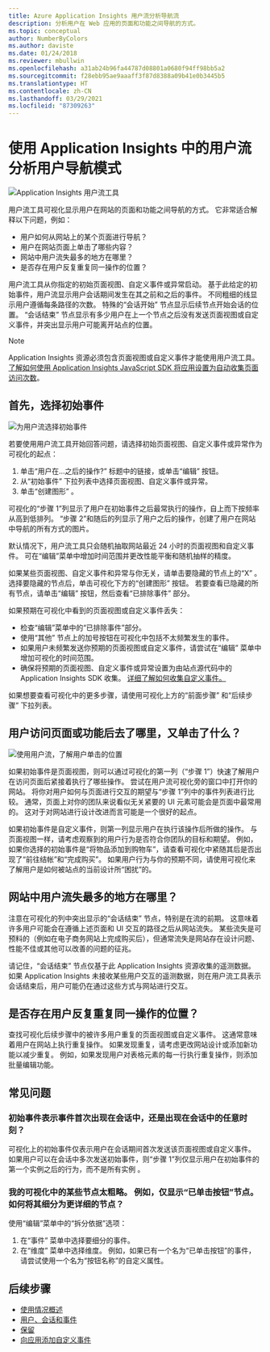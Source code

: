 ```yaml
---
title: Azure Application Insights 用户流分析导航流
description: 分析用户在 Web 应用的页面和功能之间导航的方式。
ms.topic: conceptual
author: NumberByColors
ms.author: daviste
ms.date: 01/24/2018
ms.reviewer: mbullwin
ms.openlocfilehash: a31ab24b96fa44787d08801a0680f94ff98bb5a2
ms.sourcegitcommit: f28ebb95ae9aaaff3f87d8388a09b41e0b3445b5
ms.translationtype: HT
ms.contentlocale: zh-CN
ms.lasthandoff: 03/29/2021
ms.locfileid: "87309263"
---
```

# <a name="analyze-user-navigation-patterns-with-user-flows-in-application-insights"></a>使用 Application Insights 中的用户流分析用户导航模式

![Application Insights 用户流工具](./media/usage-flows/flows.png)

用户流工具可视化显示用户在网站的页面和功能之间导航的方式。 它非常适合解释以下问题，例如：

* 用户如何从网站上的某个页面进行导航？
* 用户在网站页面上单击了哪些内容？
* 网站中用户流失最多的地方在哪里？
* 是否存在用户反复重复同一操作的位置？

用户流工具从你指定的初始页面视图、自定义事件或异常启动。 基于此给定的初始事件，用户流显示用户会话期间发生在其之前和之后的事件。 不同粗细的线显示用户遵循每条路径的次数。 特殊的“会话开始”  节点显示后续节点开始会话的位置。 “会话结束”  节点显示有多少用户在上一个节点之后没有发送页面视图或自定义事件，并突出显示用户可能离开站点的位置。

> [!NOTE]
> Application Insights 资源必须包含页面视图或自定义事件才能使用用户流工具。 [了解如何使用 Application Insights JavaScript SDK 将应用设置为自动收集页面访问次数](./javascript.md)。
>
>

## <a name="start-by-choosing-an-initial-event"></a>首先，选择初始事件

![为用户流选择初始事件](./media/usage-flows/initial-event.png)

若要使用用户流工具开始回答问题，请选择初始页面视图、自定义事件或异常作为可视化的起点：

1. 单击“用户在...之后的操作?”  标题中的链接，或单击“编辑”  按钮。
2. 从“初始事件”  下拉列表中选择页面视图、自定义事件或异常。
3. 单击“创建图形”  。

可视化的“步骤 1”列显示了用户在初始事件之后最常执行的操作，自上而下按频率从高到低排列。 “步骤 2”和随后的列显示了用户之后的操作，创建了用户在网站中导航的所有方式的图片。

默认情况下，用户流工具只会随机抽取网站最近 24 小时的页面视图和自定义事件。 可在“编辑”菜单中增加时间范围并更改性能平衡和随机抽样的精度。

如果某些页面视图、自定义事件和异常与你无关，请单击要隐藏的节点上的“X”  。 选择要隐藏的节点后，单击可视化下方的“创建图形”  按钮。 若要查看已隐藏的所有节点，请单击“编辑”  按钮，然后查看“已排除事件”  部分。

如果预期在可视化中看到的页面视图或自定义事件丢失：

* 检查“编辑”菜单中的“已排除事件”部分。
* 使用“其他”  节点上的加号按钮在可视化中包括不太频繁发生的事件。
* 如果用户未频繁发送你预期的页面视图或自定义事件，请尝试在“编辑”  菜单中增加可视化的时间范围。
* 确保将预期的页面视图、自定义事件或异常设置为由站点源代码中的 Application Insights SDK 收集。 [详细了解如何收集自定义事件。](./api-custom-events-metrics.md)

如果想要查看可视化中的更多步骤，请使用可视化上方的“前面步骤”  和“后续步骤”  下拉列表。

## <a name="after-visiting-a-page-or-feature-where-do-users-go-and-what-do-they-click"></a>用户访问页面或功能后去了哪里，又单击了什么？

![使用用户流，了解用户单击的位置](./media/usage-flows/one-step.png)

如果初始事件是页面视图，则可以通过可视化的第一列（“步骤 1”）快速了解用户在访问页面后紧接着执行了哪些操作。 尝试在用户流可视化旁的窗口中打开你的网站。 将你对用户如何与页面进行交互的期望与“步骤 1”列中的事件列表进行比较。 通常，页面上对你的团队来说看似无关紧要的 UI 元素可能会是页面中最常用的。 这对于对网站进行设计改进而言可能是一个很好的起点。

如果初始事件是自定义事件，则第一列显示用户在执行该操作后所做的操作。 与页面视图一样，请考虑观察到的用户行为是否符合你团队的目标和期望。 例如，如果你选择的初始事件是“将物品添加到购物车”，请查看可视化中紧随其后是否出现了“前往结帐”和“完成购买”。 如果用户行为与你的预期不同，请使用可视化来了解用户是如何被站点的当前设计所“困扰”的。

## <a name="where-are-the-places-that-users-churn-most-from-your-site"></a>网站中用户流失最多的地方在哪里？

注意在可视化的列中突出显示的“会话结束”  节点，特别是在流的前期。 这意味着许多用户可能会在遵循上述页面和 UI 交互的路径之后从网站流失。 某些流失是可预料的（例如在电子商务网站上完成购买后），但通常流失是网站存在设计问题、性能不佳或其他可以改善的问题的征兆。

请记住，“会话结束”  节点仅基于此 Application Insights 资源收集的遥测数据。 如果 Application Insights 未接收某些用户交互的遥测数据，则在用户流工具表示会话结束后，用户可能仍在通过这些方式与网站进行交互。

## <a name="are-there-places-where-users-repeat-the-same-action-over-and-over"></a>是否存在用户反复重复同一操作的位置？

查找可视化后续步骤中的被许多用户重复的页面视图或自定义事件。 这通常意味着用户在网站上执行重复操作。 如果发现重复，请考虑更改网站设计或添加新功能以减少重复。 例如，如果发现用户对表格元素的每一行执行重复操作，则添加批量编辑功能。

## <a name="common-questions"></a>常见问题

### <a name="does-the-initial-event-represent-the-first-time-the-event-appears-in-a-session-or-any-time-it-appears-in-a-session"></a>初始事件表示事件首次出现在会话中，还是出现在会话中的任意时刻？

可视化上的初始事件仅表示用户在会话期间首次发送该页面视图或自定义事件。 如果用户可以在会话中多次发送初始事件，则“步骤 1”列仅显示用户在初始事件的第一个实例之后的行为，而不是所有实例  。

### <a name="some-of-the-nodes-in-my-visualization-are-too-high-level-for-example-a-node-that-just-says-button-clicked-how-can-i-break-it-down-into-more-detailed-nodes"></a>我的可视化中的某些节点太粗略。 例如，仅显示“已单击按钮”节点。 如何将其细分为更详细的节点？

使用“编辑”菜单中的“拆分依据”选项：

1. 在“事件”  菜单中选择要细分的事件。
2. 在“维度”  菜单中选择维度。 例如，如果已有一个名为“已单击按钮”的事件，请尝试使用一个名为“按钮名称”的自定义属性。

## <a name="next-steps"></a>后续步骤

* [使用情况概述](usage-overview.md)
* [用户、会话和事件](usage-segmentation.md)
* [保留](usage-retention.md)
* [向应用添加自定义事件](./api-custom-events-metrics.md)

